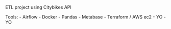 ETL project using Citybikes API 

Tools:
    - Airflow
    - Docker
    - Pandas
    - Metabase
    - Terraform / AWS ec2
    - YO
    -YO

